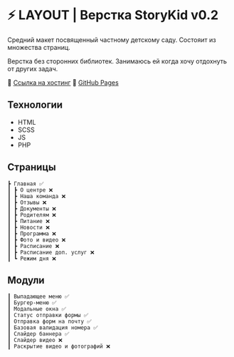 # ⚡️ LAYOUT | Верстка StoryKid v0.2

Средний макет посвященный частному детскому саду. Состояит из множества страниц.

Верстка без сторонних библиотек. Занимаюсь ей когда хочу отдохнуть от других задач.

🔗 [Ссылка на хостинг](http://y913762g.beget.tech/)
🔗 [GitHub Pages](https://zzloyshkolnik.github.io/Layout-StoryKid/)

## Технологии
- HTML
- SCSS
- JS
- PHP

## Страницы
    ┣ Главная ✅
    ┃ ┣ О центре ❌
    ┃ ┣ Наша команда ❌
    ┃ ┣ Отзывы ❌
    ┃ ┣ Документы ❌
    ┃ ┣ Родителям ❌
    ┃ ┣ Питание ❌
    ┃ ┣ Новости ❌
    ┃ ┣ Программа ❌
    ┃ ┣ Фото и видео ❌
    ┃ ┣ Расписание ❌
    ┃ ┣ Расписание доп. услуг ❌
    ┃ ┗ Режим дня ❌

## Модули
    ┃ Выпадающее меню ✅
    ┃ Бургер-меню ✅
    ┃ Модальные окна ✅
    ┃ Статус отправки формы ✅
    ┃ Отправка форм на почту ✅
    ┃ Базовая валидация номера ✅
    ┃ Слайдер баннера ✅
    ┃ Слайдер видео ❌
    ┃ Раскрытие видео и фотографий ❌
